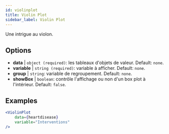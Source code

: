 ```yaml
---
id: violinplot
title: Violin Plot
sidebar_label: Violin Plot
---
```


Une intrigue au violon.

## Options

* __data__ | `object (required)`: les tableaux d'objets de valeur. Default: `none`.
* __variable__ | `string (required)`: variable à afficher. Default: `none`.
* __group__ | `string`: variable de regroupement. Default: `none`.
* __showBox__ | `boolean`: contrôle l'affichage ou non d'un box plot à l'intérieur. Default: `false`.


## Examples

```jsx live
<ViolinPlot 
    data={heartdisease} 
    variable="Interventions"
/>
```

